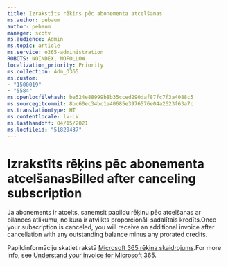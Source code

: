 ```yaml
---
title: Izrakstīts rēķins pēc abonementa atcelšanas
ms.author: pebaum
author: pebaum
manager: scotv
ms.audience: Admin
ms.topic: article
ms.service: o365-administration
ROBOTS: NOINDEX, NOFOLLOW
localization_priority: Priority
ms.collection: Adm_O365
ms.custom:
- "1500019"
- "5584"
ms.openlocfilehash: be524e88999b8b35cced290daf87fc7f3a4088c5
ms.sourcegitcommit: 8bc60ec34bc1e40685e3976576e04a2623f63a7c
ms.translationtype: HT
ms.contentlocale: lv-LV
ms.lasthandoff: 04/15/2021
ms.locfileid: "51820437"
---
```

# <a name="billed-after-canceling-subscription"></a><span data-ttu-id="f7b28-102">Izrakstīts rēķins pēc abonementa atcelšanas</span><span class="sxs-lookup"><span data-stu-id="f7b28-102">Billed after canceling subscription</span></span>

<span data-ttu-id="f7b28-103">Ja abonements ir atcelts, saņemsit papildu rēķinu pēc atcelšanas ar bilances atlikumu, no kura ir atvilkts proporcionāli sadalītais kredīts.</span><span class="sxs-lookup"><span data-stu-id="f7b28-103">Once your subscription is canceled, you will receive an additional invoice after cancellation with any outstanding balance minus any prorated credits.</span></span>

<span data-ttu-id="f7b28-104">Papildinformāciju skatiet rakstā [Microsoft 365 rēķina skaidrojums](https://docs.microsoft.com/microsoft-365/commerce/billing-and-payments/understand-your-invoice2).</span><span class="sxs-lookup"><span data-stu-id="f7b28-104">For more info, see [Understand your invoice for Microsoft 365](https://docs.microsoft.com/microsoft-365/commerce/billing-and-payments/understand-your-invoice2).</span></span>
